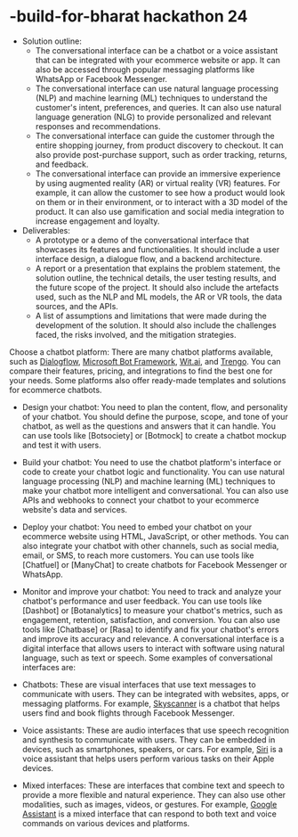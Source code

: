 # -build-for-bharat hackathon 24

- Solution outline:
    - The conversational interface can be a chatbot or a voice assistant that can be integrated with your ecommerce website or app. It can also be accessed through popular messaging platforms like WhatsApp or Facebook Messenger.
    - The conversational interface can use natural language processing (NLP) and machine learning (ML) techniques to understand the customer's intent, preferences, and queries. It can also use natural language generation (NLG) to provide personalized and relevant responses and recommendations.
    - The conversational interface can guide the customer through the entire shopping journey, from product discovery to checkout. It can also provide post-purchase support, such as order tracking, returns, and feedback.
    - The conversational interface can provide an immersive experience by using augmented reality (AR) or virtual reality (VR) features. For example, it can allow the customer to see how a product would look on them or in their environment, or to interact with a 3D model of the product. It can also use gamification and social media integration to increase engagement and loyalty.
- Deliverables:
    - A prototype or a demo of the conversational interface that showcases its features and functionalities. It should include a user interface design, a dialogue flow, and a backend architecture.
    - A report or a presentation that explains the problem statement, the solution outline, the technical details, the user testing results, and the future scope of the project. It should also include the artefacts used, such as the NLP and ML models, the AR or VR tools, the data sources, and the APIs.
    - A list of assumptions and limitations that were made during the development of the solution. It should also include the challenges faced, the risks involved, and the mitigation strategies.

 Choose a chatbot platform: There are many chatbot platforms available, such as [Dialogflow](^1^), [Microsoft Bot Framework](^2^), [Wit.ai](^3^), and [Trengo](^5^). You can compare their features, pricing, and integrations to find the best one for your needs. Some platforms also offer ready-made templates and solutions for ecommerce chatbots.
- Design your chatbot: You need to plan the content, flow, and personality of your chatbot. You should define the purpose, scope, and tone of your chatbot, as well as the questions and answers that it can handle. You can use tools like [Botsociety] or [Botmock] to create a chatbot mockup and test it with users.
- Build your chatbot: You need to use the chatbot platform's interface or code to create your chatbot logic and functionality. You can use natural language processing (NLP) and machine learning (ML) techniques to make your chatbot more intelligent and conversational. You can also use APIs and webhooks to connect your chatbot to your ecommerce website's data and services.
- Deploy your chatbot: You need to embed your chatbot on your ecommerce website using HTML, JavaScript, or other methods. You can also integrate your chatbot with other channels, such as social media, email, or SMS, to reach more customers. You can use tools like [Chatfuel] or [ManyChat] to create chatbots for Facebook Messenger or WhatsApp.
- Monitor and improve your chatbot: You need to track and analyze your chatbot's performance and user feedback. You can use tools like [Dashbot] or [Botanalytics] to measure your chatbot's metrics, such as engagement, retention, satisfaction, and conversion. You can also use tools like [Chatbase] or [Rasa] to identify and fix your chatbot's errors and improve its accuracy and relevance.
A conversational interface is a digital interface that allows users to interact with software using natural language, such as text or speech. Some examples of conversational interfaces are:

- Chatbots: These are visual interfaces that use text messages to communicate with users. They can be integrated with websites, apps, or messaging platforms. For example, [Skyscanner](^1^) is a chatbot that helps users find and book flights through Facebook Messenger.
- Voice assistants: These are audio interfaces that use speech recognition and synthesis to communicate with users. They can be embedded in devices, such as smartphones, speakers, or cars. For example, [Siri](^2^) is a voice assistant that helps users perform various tasks on their Apple devices.
- Mixed interfaces: These are interfaces that combine text and speech to provide a more flexible and natural experience. They can also use other modalities, such as images, videos, or gestures. For example, [Google Assistant](^3^) is a mixed interface that can respond to both text and voice commands on various devices and platforms.
